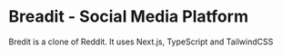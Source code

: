 # Breadit - Social Media Platform
Bredit is a clone of Reddit. It uses Next.js, TypeScript and TailwindCSS
